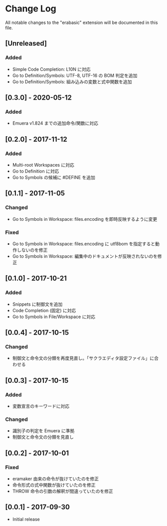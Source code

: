# Change Log
All notable changes to the "erabasic" extension will be documented in this file.

## [Unreleased]
### Added
- Simple Code Completion: L10N に対応
- Go to Definition/Symbols: UTF-8, UTF-16 の BOM 判定を追加
- Go to Definition/Symbols: 組み込みの変数と式中関数を追加

## [0.3.0] - 2020-05-12
### Added
- Emuera v1.824 までの追加命令/関数に対応

## [0.2.0] - 2017-11-12
### Added
- Multi-root Workspaces に対応
- Go to Definition に対応
- Go to Symbols の候補に #DEFINE を追加

## [0.1.1] - 2017-11-05
### Changed
- Go to Symbols in Workspace: files.encoding を即時反映するように変更

### Fixed
- Go to Symbols in Workspace: files.encoding に utf8bom を指定すると動作しないのを修正
- Go to Symbols in Workspace: 編集中のドキュメントが反映されないのを修正

## [0.1.0] - 2017-10-21
### Added
- Snippets に制御文を追加
- Code Completion (固定) に対応
- Go to Symbols in File/Workspace に対応

## [0.0.4] - 2017-10-15
### Changed
- 制御文と命令文の分類を再度見直し。「サクラエディタ設定ファイル」に合わせる

## [0.0.3] - 2017-10-15
### Added
- 変数宣言のキーワードに対応

### Changed
- 識別子の判定を Emuera に準拠
- 制御文と命令文の分類を見直し

## [0.0.2] - 2017-10-01
### Fixed
- eramaker 由来の命令が抜けていたのを修正
- 命令形式の式中関数が抜けていたのを修正
- THROW 命令の引数の解釈が間違っていたのを修正

## [0.0.1] - 2017-09-30
- Initial release
